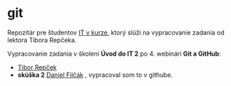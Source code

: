 # git
Repozitár pre študentov [IT v kurze](https://www.itvkurze.sk/), ktorý slúži na vypracovanie zadania od lektora Tibora Repčeka.

Vypracovanie zadania v školení **Úvod do IT 2** po 4. webinári **Git a GitHub**:

- [Tibor Repček](https://github.com/tiborepcek)
- **skúška 2**
[Daniel Filčák](https://github.com/Filky) , vypracoval som to v githube.
